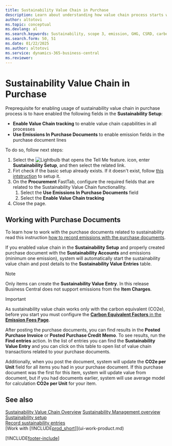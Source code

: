 ```yaml
---
title: Sustainability Value Chain in Purchase
description: Learn about understanding how value chain process starts with the purchase process.
author: altotovi
ms.topic: conceptual
ms.devlang: al
ms.search.keywords: Sustainability, scope 3, emission, GHG, CSRD, carbon, CO2, value chain
ms.search.form: 50, 51
ms.date: 01/22/2025
ms.author: altotovi
ms.service: dynamics-365-business-central
ms.reviewer: 
---
```


# Sustainability Value Chain in Purchase   

Preprequisite for enabling usage of sustainability value chain in purchase process is to have enabled the following fields in the **Sustainability Setup**: 

- **Enable Value Chain tracking** to enable value chain capabilities in all processes  
- **Use Emissions In Purchase Documents** to enable emission fields in the purchase document lines 

To do so, follow next steps:   

1. Select the ![Lightbulb that opens the Tell Me feature.](media/ui-search/search_small.png "Tell me what you want to do") icon, enter **Sustainability Setup**, and then select the related link. 
2. Firt check if the basic setup already exists. If it doesn't exist, follow [this intstruction](finance-sustainability-setup.md) to setup it.  
3. On the **Procurement** FastTab, configure the required fields that are related to the Sustainability Value Chain functionallity.  
   1. Select the **Use Emissions In Purchase Documents** field 
   2. Select the **Enable Value Chain tracking**   
5. Close the page.   

## Working with Purchase Documents

To learn how to work with the purchase documents related to sustainability read this instruction [how to record emissions with the purchase documents](finance-sustainability-journal.md#purchase-documents).  

If you enabled value chain in the **Sustainability Setup** and properly created purchase document with the **Sustainability Accounts** and emissions (minimum one emission), system will automatically start the sustainability value chain and post details to the **Sustainability Value Entries** table.  

> [!NOTE]
> Only items can create the **Sustainability Value Entry**. In this release Business Central does not support emissions from the **Item Charges**.   

> [!IMPORTANT]
> As sustainability value chain works only with the carbon equivalent (CO2e), before you start you must configure the [**Carbon Equivalent Factors** in the **Emission Fees Page**](value-chain-howto-setup.md#emission-fees).  

After posting the purchase documents, you can find results in the **Posted Purchase Invoice** or **Posted Purchase Credit Memo**. To see results, run the **Find entries** action. In the list of entries you can find the **Sustainability Value Entry** and you can click on this table to open list of value chain transactions related to your purchase documents.  

Additionally, when you post the document, system will update the **CO2e per Unit** field for all items you had in your purchase document. If this purchase document was the first for this item, system will update value from document, but if you had documents earlier, system will use average model for calculation **CO2e per Unit** for your item. 

## See also  

[Sustainability Value Chain Overview](value-chain-howto-overview.md)
[Sustainability Management overview](finance-manage-sustainability.md) 
[Sustainability setup](finance-sustainability-setup.md)    
[Record sustainability entries](finance-sustainability-journal.md)    
[Work with [!INCLUDE[prod_short](includes/prod_short.md)]](ui-work-product.md)    

[!INCLUDE[footer-include](includes/footer-banner.md)]
